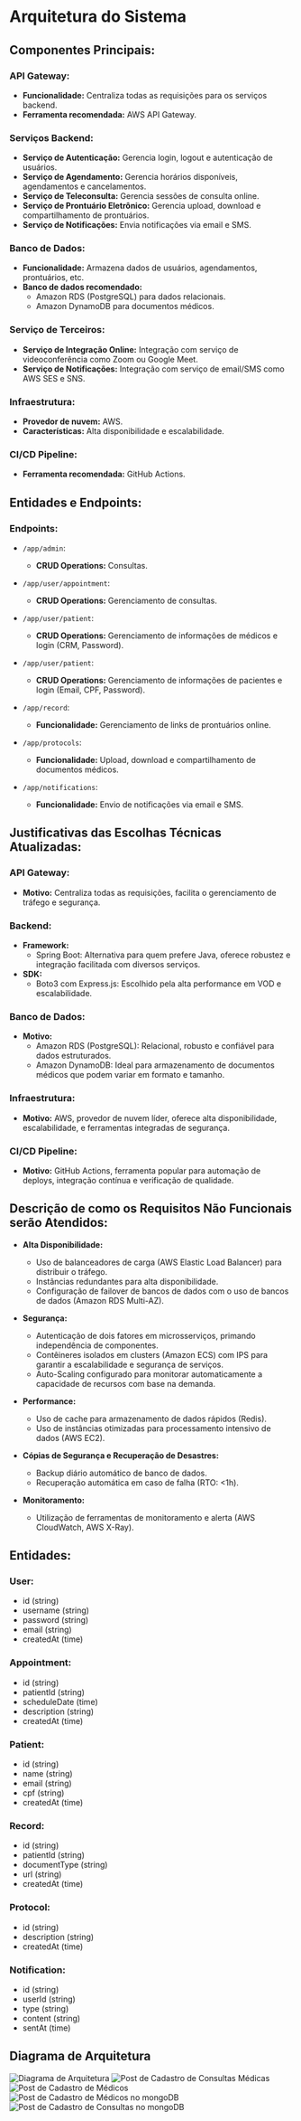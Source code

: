 # Arquitetura do Sistema

## Componentes Principais:

### API Gateway:
- **Funcionalidade:** Centraliza todas as requisições para os serviços backend.
- **Ferramenta recomendada:** AWS API Gateway.

### Serviços Backend:
- **Serviço de Autenticação:** Gerencia login, logout e autenticação de usuários.
- **Serviço de Agendamento:** Gerencia horários disponíveis, agendamentos e cancelamentos.
- **Serviço de Teleconsulta:** Gerencia sessões de consulta online.
- **Serviço de Prontuário Eletrônico:** Gerencia upload, download e compartilhamento de prontuários.
- **Serviço de Notificações:** Envia notificações via email e SMS.

### Banco de Dados:
- **Funcionalidade:** Armazena dados de usuários, agendamentos, prontuários, etc.
- **Banco de dados recomendado:** 
  - Amazon RDS (PostgreSQL) para dados relacionais.
  - Amazon DynamoDB para documentos médicos.

### Serviço de Terceiros:
- **Serviço de Integração Online:** Integração com serviço de videoconferência como Zoom ou Google Meet.
- **Serviço de Notificações:** Integração com serviço de email/SMS como AWS SES e SNS.

### Infraestrutura:
- **Provedor de nuvem:** AWS.
- **Características:** Alta disponibilidade e escalabilidade.

### CI/CD Pipeline:
- **Ferramenta recomendada:** GitHub Actions.

## Entidades e Endpoints:

### Endpoints:
- `/app/admin`:
  - **CRUD Operations:** Consultas.

- `/app/user/appointment`:
  - **CRUD Operations:** Gerenciamento de consultas.

- `/app/user/patient`:
  - **CRUD Operations:** Gerenciamento de informações de médicos e login (CRM, Password).

- `/app/user/patient`:
  - **CRUD Operations:** Gerenciamento de informações de pacientes e login (Email, CPF, Password).

- `/app/record`:
  - **Funcionalidade:** Gerenciamento de links de prontuários online.

- `/app/protocols`:
  - **Funcionalidade:** Upload, download e compartilhamento de documentos médicos.

- `/app/notifications`:
  - **Funcionalidade:** Envio de notificações via email e SMS.

## Justificativas das Escolhas Técnicas Atualizadas:

### API Gateway:
- **Motivo:** Centraliza todas as requisições, facilita o gerenciamento de tráfego e segurança.

### Backend:
- **Framework:** 
  - Spring Boot: Alternativa para quem prefere Java, oferece robustez e integração facilitada com diversos serviços.
- **SDK:** 
  - Boto3 com Express.js: Escolhido pela alta performance em VOD e escalabilidade.

### Banco de Dados:
- **Motivo:**
  - Amazon RDS (PostgreSQL): Relacional, robusto e confiável para dados estruturados.
  - Amazon DynamoDB: Ideal para armazenamento de documentos médicos que podem variar em formato e tamanho.

### Infraestrutura:
- **Motivo:** AWS, provedor de nuvem líder, oferece alta disponibilidade, escalabilidade, e ferramentas integradas de segurança.

### CI/CD Pipeline:
- **Motivo:** GitHub Actions, ferramenta popular para automação de deploys, integração contínua e verificação de qualidade.

## Descrição de como os Requisitos Não Funcionais serão Atendidos:

- **Alta Disponibilidade:**
  - Uso de balanceadores de carga (AWS Elastic Load Balancer) para distribuir o tráfego.
  - Instâncias redundantes para alta disponibilidade.
  - Configuração de failover de bancos de dados com o uso de bancos de dados (Amazon RDS Multi-AZ).

- **Segurança:**
  - Autenticação de dois fatores em microsserviços, primando independência de componentes.
  - Contêineres isolados em clusters (Amazon ECS) com IPS para garantir a escalabilidade e segurança de serviços.
  - Auto-Scaling configurado para monitorar automaticamente a capacidade de recursos com base na demanda.

- **Performance:**
  - Uso de cache para armazenamento de dados rápidos (Redis).
  - Uso de instâncias otimizadas para processamento intensivo de dados (AWS EC2).

- **Cópias de Segurança e Recuperação de Desastres:**
  - Backup diário automático de banco de dados.
  - Recuperação automática em caso de falha (RTO: <1h).

- **Monitoramento:**
  - Utilização de ferramentas de monitoramento e alerta (AWS CloudWatch, AWS X-Ray).

## Entidades:

### User:
- id (string)
- username (string)
- password (string)
- email (string)
- createdAt (time)

### Appointment:
- id (string)
- patientId (string)
- scheduleDate (time)
- description (string)
- createdAt (time)

### Patient:
- id (string)
- name (string)
- email (string)
- cpf (string)
- createdAt (time)

### Record:
- id (string)
- patientId (string)
- documentType (string)
- url (string)
- createdAt (time)

### Protocol:
- id (string)
- description (string)
- createdAt (time)

### Notification:
- id (string)
- userId (string)
- type (string)
- content (string)
- sentAt (time)

## Diagrama de Arquitetura

![Diagrama de Arquitetura](./arch.png)
![Post de Cadastro de Consultas Médicas](./img-post-consultas.png)
![Post de Cadastro de Médicos](./img-post-medicos.png)
![Post de Cadastro de Médicos no mongoDB](./img-mongodb-medicos.png)
![Post de Cadastro de Consultas no mongoDB](./img-mongodb-consultas.png)
